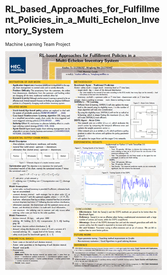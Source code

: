 # RL_based_Approaches_for_Fulfillment_Policies_in_a_Multi_Echelon_Inventory_System
Machine Learning Team Project

![](images/MLPoster.png)
